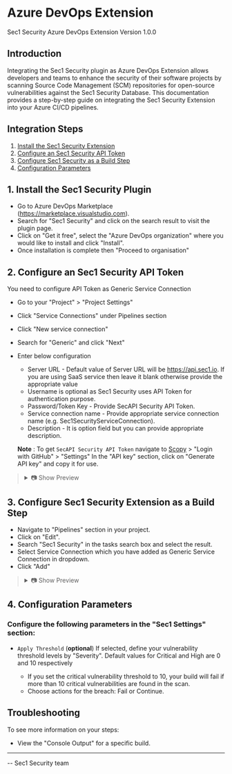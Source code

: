 # Azure DevOps Extension

Sec1 Security Azure DevOps Extension Version 1.0.0

## Introduction

Integrating the Sec1 Security plugin as Azure DevOps Extension allows developers and teams to enhance the security of their software projects by scanning Source Code Management (SCM) repositories for open-source vulnerabilities against the Sec1 Security Database. This documentation provides a step-by-step guide on integrating the Sec1 Security Extension into your Azure CI/CD pipelines.

## Integration Steps

1. [Install the Sec1 Security Extension](#1-install-the-sec1-security-plugin)
2. [Configure an Sec1 Security API Token](#2-configure-an-scm-access-token)
3. [Configure Sec1 Security as a Build Step](#3-configure-sec1-security-as-a-build-step)
4. [Configuration Parameters](#4-configuration-parameters)
   
## 1. Install the Sec1 Security Plugin

- Go to Azure DevOps Marketplace (https://marketplace.visualstudio.com).
- Search for "Sec1 Security" and click on the search result to visit the plugin page.
- Click on "Get it free", select the "Azure DevOps organization" where you would like to install and click "Install".
- Once installation is complete then "Proceed to organisation"

## 2. Configure an Sec1 Security API Token

  You need to configure API Token as Generic Service Connection
  
- Go to your "Project" > "Project Settings"
- Click "Service Connections" under Pipelines section
- Click "New service connection"
- Search for "Generic" and click "Next"
- Enter below configuration
  - Server URL - Default value of Server URL will be https://api.sec1.io. If you are using SaaS service then leave it blank otherwise provide the appropriate value
  - Username is optional as Sec1 Security uses API Token for authentication purpose.
  - Password/Token Key - Provide SecAPI Security API Token.
  - Service connection name - Provide appropriate service connection name (e.g. Sec1SecurityServiceConnection).
  - Description - It is option field but you can provide appropriate description.

  <b>Note</b> : To get `SecAPI Security API Token` navigate to [Scopy](https://scopy.sec1.io/) > "Login with GitHub" > "Settings"
  In the "API key" section, click on "Generate API key" and copy it for use.

<blockquote>
<details>
<summary>📷 Show Preview</summary>

![Sec1 Generic Connection](images/sec1-generic-connection.png)

</details>
</blockquote>

## 3. Configure Sec1 Security Extension as a Build Step

- Navigate to "Pipelines" section in your project.
- Click on "Edit".
- Search "Sec1 Security" in the tasks search box and select the result.
- Select Service Connection which you have added as Generic Service Connection in dropdown.
- Click "Add"

<blockquote>
<details>
<summary>📷 Show Preview</summary>

![Sec1 Security Build Task](images/sec1-build-step.png)

</details>
</blockquote>

## 4. Configuration Parameters

### Configure the following parameters in the "Sec1 Settings" section:

  * `Apply Threshold` (<b>optional</b>) If selected, define your vulnerability threshold levels by "Severity". Default values for Critical and High are 0 and 10 respectively <br /> 
    
    * If you set the critical vulnerability threshold to 10, your build will fail if more than 10 critical vulnerabilities are found in the scan.
    * Choose actions for the breach: Fail or Continue.

## Troubleshooting

To see more information on your steps:

- View the "Console Output" for a specific build.

---

-- Sec1 Security team